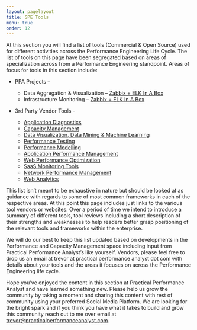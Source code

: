 ```yaml
---
layout: pagelayout
title: SPE Tools
menu: true
order: 12
---
```


At this section you will find a list of tools (Commercial & Open Source) used for different activities across the Performance Engineering Life Cycle. The list of tools on this page have been segregated based on areas of specialization across from a Performance Engineering standpoint. Areas of focus for tools in this section include:

* PPA Projects –
  * Data Aggregation & Visualization – [Zabbix + ELK In A Box](https://sourceforge.net/projects/zabbix-elk-in-a-box/)
  * Infrastructure Monitoring – [Zabbix + ELK In A Box](https://sourceforge.net/projects/zabbix-elk-in-a-box/)

* 3rd Party Vendor Tools - 
  * [Application Diagnostics](https://tangowhisky37.github.io/PracticalPerformanceAnalyst/pages/spe_tools/application_performance_monitoring/)
  * [Capacity Management](https://tangowhisky37.github.io/PracticalPerformanceAnalyst/pages/spe_tools/capacity_management/)
  * [Data Visualization, Data Mining & Machine Learning](https://tangowhisky37.github.io/PracticalPerformanceAnalyst/pages/spe_tools/data_visualization_mining_machine_learning/)
  * [Performance Testing](https://tangowhisky37.github.io/PracticalPerformanceAnalyst/pages/spe_tools/performance_testing/)
  * [Performance Modelling](https://tangowhisky37.github.io/PracticalPerformanceAnalyst/pages/spe_tools/performance_modelling/)
  * [Application Performance Management](https://tangowhisky37.github.io/PracticalPerformanceAnalyst/pages/spe_tools/application_performance_management/)
  * [Web Performance Optimization](https://tangowhisky37.github.io/PracticalPerformanceAnalyst/pages/spe_tools/web_performance_optimization/)
  * [SaaS Monitoring Tools](https://tangowhisky37.github.io/PracticalPerformanceAnalyst/pages/spe_tools/saas_monitoring_tools/)
  * [Network Performance Management](https://tangowhisky37.github.io/PracticalPerformanceAnalyst/pages/spe_tools/network_performance_management/)
  * [Web Analytics](https://tangowhisky37.github.io/PracticalPerformanceAnalyst/pages/spe_tools/website_analytics/)

This list isn’t meant to be exhaustive in nature but should be looked at as guidance with regards to some of most common frameworks in each of the respective areas. At this point this page includes just links to the various tool vendors or websites. Over a period of time we intend to introduce a summary of different tools, tool reviews including a short description of their strengths and weaknesses to help readers better grasp positioning of the relevant tools and frameworks within the enterprise.

We will do our best to keep this list updated based on developments in the Performance and Capacity Management space including input from Practical Performance Analyst’s like yourself. Vendors, please feel free to drop us an email at trevor at practical performance analyst dot com with details about your tools and the areas it focuses on across the Performance Engineering life cycle.

Hope you’ve enjoyed the content in this section at Practical Performance Analyst and have learned something new. Please help us grow the community by taking a moment and sharing this content with rest of community using your preferred Social Media Platform. We are looking for the bright spark and if you think you have what it takes to build and grow this community reach out to me over email at trevor@practicalperformanceanalyst.com.
